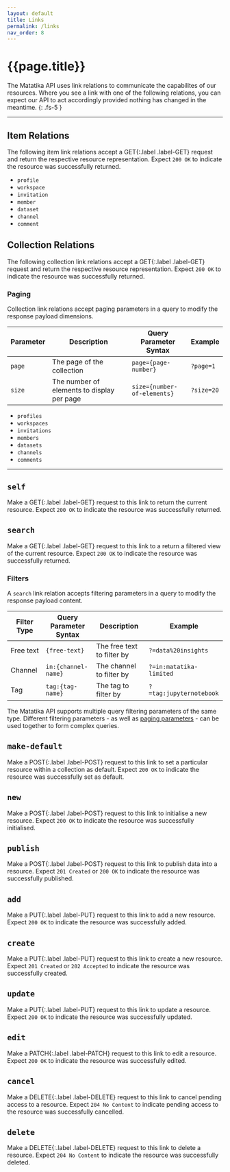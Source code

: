 ```yaml
---
layout: default
title: Links
permalink: /links
nav_order: 8
---
```


# {{page.title}}

The Matatika API uses link relations to communicate the capabilites of our resources.  Where you see a link with one of the following relations, you can expect our API to act accordingly provided nothing has changed in the meantime.
{: .fs-5 }

---

## Item Relations
The following item link relations accept a <span>GET</span>{:.label .label-GET} request and return the respective resource representation. Expect `200 OK` to indicate the resource was successfully returned.
- `profile`
- `workspace`
- `invitation`
- `member`
- `dataset`
- `channel`
- `comment`

## Collection Relations
The following collection link relations accept a <span>GET</span>{:.label .label-GET} request and return the respective resource representation. Expect `200 OK` to indicate the resource was successfully returned.

### Paging
Collection link relations accept paging parameters in a query to modify the response payload dimensions.

Parameter | Description | Query Parameter Syntax | Example
--- | --- | --- | ---
`page` | The page of the collection | `page={page-number}` | `?page=1`
`size` | The number of elements to display per page | `size={number-of-elements}` | `?size=20`

- `profiles`
- `workspaces`
- `invitations`
- `members`
- `datasets`
- `channels`
- `comments`

---

## `self`
Make a <span>GET</span>{:.label .label-GET} request to this link to return the current resource. Expect `200 OK` to indicate the resource was successfully returned.

## `search`
Make a <span>GET</span>{:.label .label-GET} request to this link to a return a filtered view of the current resource. Expect `200 OK` to indicate the resource was successfully returned.

### Filters
A `search` link relation accepts filtering parameters in a query to modify the response payload content.

Filter Type | Query Parameter Syntax | Description | Example
--- | --- | --- | ---
Free text | `{free-text}` | The free text to filter by | `?=data%20insights`
Channel | `in:{channel-name}` | The channel to filter by | `?=in:matatika-limited`
Tag | `tag:{tag-name}` | The tag to filter by | `?=tag:jupyternotebook`

The Matatika API supports multiple query filtering parameters of the same type. Different filtering parameters - as well as [paging parameters](#paging) - can be used together to form complex queries. 

## `make-default`
Make a <span>POST</span>{:.label .label-POST} request to this link to set a particular resource within a collection as default. Expect `200 OK` to indicate the resource was successfully set as default.

## `new`
Make a <span>POST</span>{:.label .label-POST} request to this link to initialise a new resource. Expect `200 OK` to indicate the resource was successfully initialised.

## `publish`
Make a <span>POST</span>{:.label .label-POST} request to this link to publish data into a resource. Expect `201 Created` or `200 OK` to indicate the resource was successfully published.

## `add`
Make a <span>PUT</span>{:.label .label-PUT} request to this link to add a new resource. Expect `200 OK` to indicate the resource was successfully added.

## `create`
Make a <span>PUT</span>{:.label .label-PUT} request to this link to create a new resource. Expect `201 Created` or `202 Accepted` to indicate the resource was successfully created.

## `update`
Make a <span>PUT</span>{:.label .label-PUT} request to this link to update a resource. Expect `200 OK` to indicate the resource was successfully updated.

## `edit`
Make a <span>PATCH</span>{:.label .label-PATCH} request to this link to edit a resource. Expect `200 OK` to indicate the resource was successfully edited.

## `cancel` 
Make a <span>DELETE</span>{:.label .label-DELETE} request to this link to cancel pending access to a resource. Expect `204 No Content` to indicate pending access to the resource was successfully cancelled.

## `delete`
Make a <span>DELETE</span>{:.label .label-DELETE} request to this link to delete a resource. Expect `204 No Content` to indicate the resource was successfully deleted.
